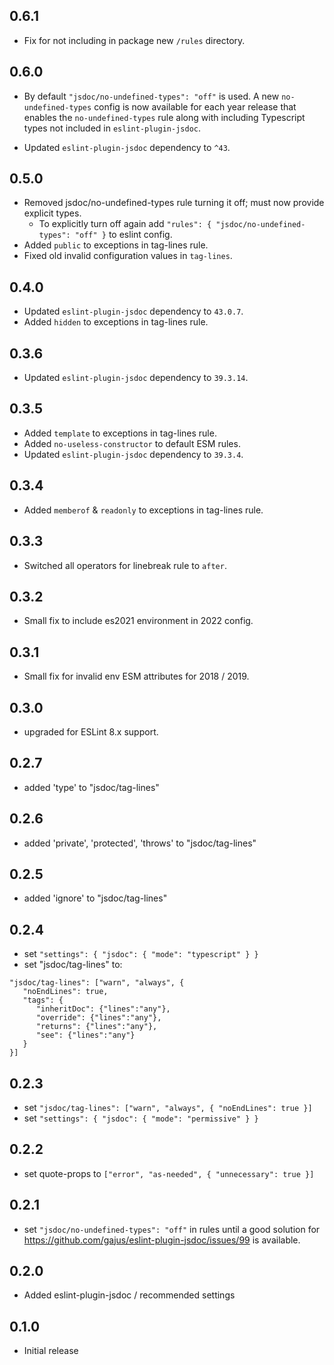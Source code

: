 ## 0.6.1
- Fix for not including in package new `/rules` directory.

## 0.6.0
- By default `"jsdoc/no-undefined-types": "off"` is used. A new `no-undefined-types` config is now available
  for each year release that enables the `no-undefined-types` rule along with including Typescript types not 
  included in `eslint-plugin-jsdoc`.

- Updated `eslint-plugin-jsdoc` dependency to `^43`.

## 0.5.0
- Removed jsdoc/no-undefined-types rule turning it off; must now provide explicit types.
  - To explicitly turn off again add `"rules": { "jsdoc/no-undefined-types": "off" }` to eslint config.
- Added `public` to exceptions in tag-lines rule.
- Fixed old invalid configuration values in `tag-lines`.

## 0.4.0
- Updated `eslint-plugin-jsdoc` dependency to `43.0.7`.
- Added `hidden` to exceptions in tag-lines rule.

## 0.3.6
- Updated `eslint-plugin-jsdoc` dependency to `39.3.14`.

## 0.3.5
- Added `template` to exceptions in tag-lines rule.
- Added `no-useless-constructor` to default ESM rules.
- Updated `eslint-plugin-jsdoc` dependency to `39.3.4`.

## 0.3.4
- Added `memberof` & `readonly` to exceptions in tag-lines rule.

## 0.3.3
- Switched all operators for linebreak rule to `after`.

## 0.3.2
- Small fix to include es2021 environment in 2022 config.

## 0.3.1
- Small fix for invalid env ESM attributes for 2018 / 2019.

## 0.3.0
- upgraded for ESLint 8.x support.

## 0.2.7
- added 'type' to  "jsdoc/tag-lines"

## 0.2.6
- added 'private', 'protected', 'throws' to  "jsdoc/tag-lines"

## 0.2.5
- added 'ignore' to  "jsdoc/tag-lines"

## 0.2.4
- set `"settings": { "jsdoc": { "mode": "typescript" } }`
- set "jsdoc/tag-lines" to:
```
"jsdoc/tag-lines": ["warn", "always", {
   "noEndLines": true,
   "tags": {
      "inheritDoc": {"lines":"any"},
      "override": {"lines":"any"},
      "returns": {"lines":"any"},
      "see": {"lines":"any"}
   }
}]
```

## 0.2.3
- set `"jsdoc/tag-lines": ["warn", "always", { "noEndLines": true }]`
- set `"settings": { "jsdoc": { "mode": "permissive" } }`

## 0.2.2
- set quote-props to `["error", "as-needed", { "unnecessary": true }]`

## 0.2.1
- set `"jsdoc/no-undefined-types": "off"` in rules until a good solution for 
  https://github.com/gajus/eslint-plugin-jsdoc/issues/99 is available.

## 0.2.0
- Added eslint-plugin-jsdoc / recommended settings

## 0.1.0
- Initial release
